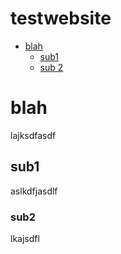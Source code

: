 # testwebsite

- [blah](#blah)
  - [sub1](#sub1)
  - [sub 2](#sub2)



# blah
lajksdfasdf

## sub1
aslkdfjasdlf

### sub2
lkajsdfl
